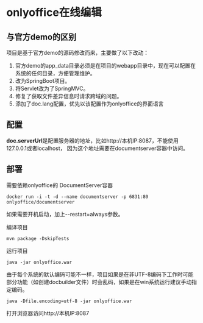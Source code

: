 # onlyoffice在线编辑


## 与官方demo的区别

项目是基于官方demo的源码修改而来，主要做了以下改动：

1. 官方demo的app_data目录必须是在项目的webapp目录中，现在可以配置在系统的任何目录，方便管理维护。
2. 改为SpringBoot项目。
3. 将Servlet改为了SpringMVC。
4. 修复了获取文件差异信息时请求跨域的问题。
5. 添加了doc.lang配置，优先以该配置作为onlyoffice的界面语言

## 配置

**doc.serverUrl**是配置服务器的地址，比如http://本机IP:8087，不能使用127.0.0.1或者localhost，
因为这个地址需要在documentserver容器中访问。

## 部署

需要依赖onlyoffice的 DocumentServer容器

```
docker run -i -t -d --name documentserver -p 6831:80 onlyoffice/documentserver
```

如果需要开机启动，加上--restart=always参数。

编译项目

```
mvn package -DskipTests
```

运行项目
```
java -jar onlyoffice.war
```
由于每个系统的默认编码可能不一样，项目如果是在非UTF-8编码下工作时可能部分功能（如创建docbuilder文件）时会乱码，如果是在win系统运行建议手动指定编码。
```
java -Dfile.encoding=utf-8 -jar onlyoffice.war
```

打开浏览器访问http://本机IP:8087
